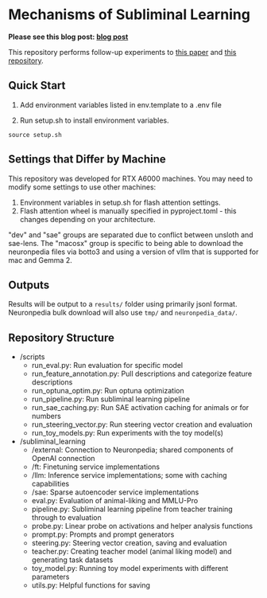 # Mechanisms of Subliminal Learning

**Please see this blog post: [blog post](https://ariahw.github.io/2025/08/29/subliminal-learning/)**

This repository performs follow-up experiments to [this paper](https://arxiv.org/abs/2507.14805) and [this repository](https://github.com/MinhxLe/subliminal-learning/tree/main). 

## Quick Start

1. Add environment variables listed in env.template to a .env file

2. Run setup.sh to install environment variables.
```
source setup.sh
```

## Settings that Differ by Machine

This repository was developed for RTX A6000 machines. You may need to modify some settings to use other machines:

1. Environment variables in setup.sh for flash attention settings.
2. Flash attention wheel is manually specified in pyproject.toml - this changes depending on your architecture.

"dev" and "sae" groups are separated due to conflict between unsloth and sae-lens. 
The "macosx" group is specific to being able to download the neuronpedia
files via botto3 and using a version of vllm that is supported for mac and Gemma 2. 


## Outputs

Results will be output to a `results/` folder using primarily jsonl format. Neuronpedia bulk download will also use `tmp/` and `neuronpedia_data/`.


## Repository Structure

- /scripts
    - run_eval.py: Run evaluation for specific model
    - run_feature_annotation.py: Pull descriptions and categorize feature descriptions
    - run_optuna_optim.py: Run optuna optimization
    - run_pipeline.py: Run subliminal learning pipeline
    - run_sae_caching.py: Run SAE activation caching for animals or for numbers
    - run_steering_vector.py: Run steering vector creation and evaluation
    - run_toy_models.py: Run experiments with the toy model(s)
- /subliminal_learning
    - /external: Connection to Neuronpedia; shared components of OpenAI connection
    - /ft: Finetuning service implementations
    - /llm: Inference service implementations; some with caching capabilities
    - /sae: Sparse autoencoder service implementations
    - eval.py: Evaluation of animal-liking and MMLU-Pro 
    - pipeline.py: Subliminal learning pipeline from teacher training through to evaluation
    - probe.py: Linear probe on activations and helper analysis functions
    - prompt.py: Prompts and prompt generators
    - steering.py: Steering vector creation, saving and evaluation
    - teacher.py: Creating teacher model (animal liking model) and generating task datasets
    - toy_model.py: Running toy model experiments with different parameters
    - utils.py: Helpful functions for saving


